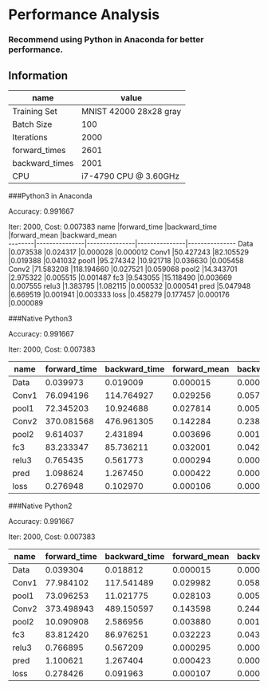 # Performance Analysis

### Recommend using Python in Anaconda for better performance.

## Information

name        |value
------------|-----------
Training Set|MNIST 42000 28x28 gray
Batch Size  |100
Iterations  |2000
forward_times|2601
backward_times|2001
CPU			|i7-4790 CPU @ 3.60GHz


###Python3 in Anaconda

Accuracy: 0.991667

Iter: 2000, Cost: 0.007383
name	|forward_time	|backward_time	|forward_mean	|backward_mean	
--------|---------------|---------------|---------------|---------------
Data	|0.073538	|0.024317	|0.000028	|0.000012
Conv1	|50.427243	|82.105529	|0.019388	|0.041032
pool1	|95.274342	|10.921718	|0.036630	|0.005458
Conv2	|71.583208	|118.194660	|0.027521	|0.059068
pool2	|14.343701	|2.975322	|0.005515	|0.001487
fc3	|9.543055	|15.118490	|0.003669	|0.007555
relu3	|1.383795	|1.082115	|0.000532	|0.000541
pred	|5.047948	|6.669519	|0.001941	|0.003333
loss	|0.458279	|0.177457	|0.000176	|0.000089

###Native Python3

Accuracy: 0.991667

Iter: 2000, Cost: 0.007383

name	|forward_time	|backward_time	|forward_mean	|backward_mean	
--------|---------------|---------------|---------------|---------------
Data	|0.039973	|0.019009	|0.000015	|0.000009
Conv1	|76.094196	|114.764927	|0.029256	|0.057354
pool1	|72.345203	|10.924688	|0.027814	|0.005460
Conv2	|370.081568	|476.961305	|0.142284	|0.238361
pool2	|9.614037	|2.431894	|0.003696	|0.001215
fc3	|83.233347	|85.736211	|0.032001	|0.042847
relu3	|0.765435	|0.561773	|0.000294	|0.000281
pred	|1.098624	|1.267450	|0.000422	|0.000633
loss	|0.276948	|0.102970	|0.000106	|0.000051

###Native Python2

Accuracy: 0.991667

Iter: 2000, Cost: 0.007383

name	|forward_time	|backward_time	|forward_mean	|backward_mean	
--------|---------------|---------------|---------------|---------------
Data	|0.039304	|0.018812	|0.000015	|0.000009
Conv1	|77.984102	|117.541489	|0.029982	|0.058741
pool1	|73.096253	|11.021775	|0.028103	|0.005508
Conv2	|373.498943	|489.150597	|0.143598	|0.244453
pool2	|10.090908	|2.586956	|0.003880	|0.001293
fc3	|83.812420	|86.976251	|0.032223	|0.043466
relu3	|0.766895	|0.567209	|0.000295	|0.000283
pred	|1.100621	|1.267404	|0.000423	|0.000633
loss	|0.278426	|0.091963	|0.000107	|0.000046
